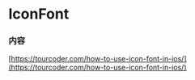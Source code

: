 # IconFont

### 内容

[https://tourcoder.com/how-to-use-icon-font-in-ios/](https://tourcoder.com/how-to-use-icon-font-in-ios/)
